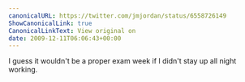 ```yaml
---
canonicalURL: https://twitter.com/jmjordan/status/6558726149
ShowCanonicalLink: true
CanonicalLinkText: View original on
date: 2009-12-11T06:06:43+00:00
---
```

I guess it wouldn't be a proper exam week if I didn't stay up all night working.